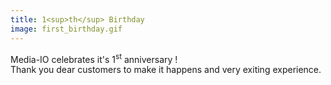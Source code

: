 ```yaml
---
title: 1<sup>th</sup> Birthday
image: first_birthday.gif
---
```


Media-IO celebrates it's 1<sup>st</sup> anniversary !  
Thank you dear customers to make it happens and very exiting experience.  

